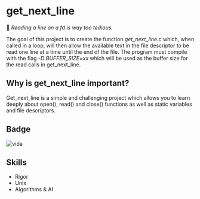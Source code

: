 # get_next_line

:yawning_face: *Reading a line on a fd is way too tedious.*

The goal of this project is to create the function _get_next_line.c_ which, when called in a loop, will then allow the available text in the file descriptor to be read one line at a time until the end of the file. The program must compile with the flag _-D BUFFER_SIZE=xx_ which will be used as the buffer size for the read calls in get_next_line.

## Why is get_next_line important?
Get_next_line is a simple and challenging project which allows you to learn deeply about open(), read() and close() functions as well as static variables and file descriptors.

## Badge 
![vida](https://game.42sp.org.br/static/assets/achievements/get_next_linen.png)

## Skills
* Rigor
* Unix
* Algorithms & AI 
